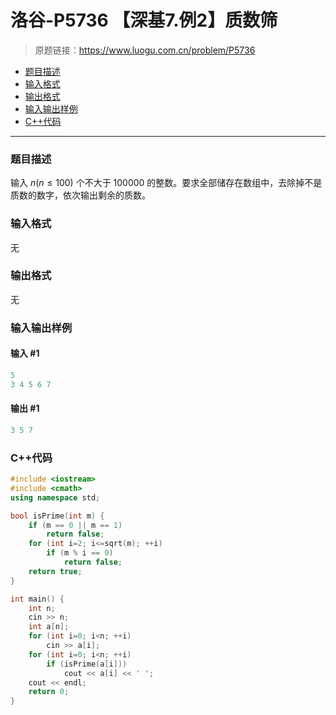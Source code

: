 # 洛谷-P5736 【深基7.例2】质数筛

> 原题链接：https://www.luogu.com.cn/problem/P5736

- [题目描述](#题目描述)
- [输入格式](#输入格式)
- [输出格式](#输出格式)
- [输入输出样例](#输入输出样例)
- [C++代码](#C++代码)

---

### <a name="题目描述">题目描述</a>

输入 $n(n\le100)$ 个不大于 100000 的整数。要求全部储存在数组中，去除掉不是质数的数字，依次输出剩余的质数。

### <a name="输入格式">输入格式</a>

无

### <a name="输出格式">输出格式</a>

无

### <a name="输入输出样例">输入输出样例</a>

#### 输入 #1

```c++
5
3 4 5 6 7
```

#### 输出 #1

```c++
3 5 7
```

### <a name="C++代码">C++代码</a>

```c++
#include <iostream>
#include <cmath>
using namespace std;

bool isPrime(int m) {
    if (m == 0 || m == 1)
        return false;
    for (int i=2; i<=sqrt(m); ++i)
        if (m % i == 0)
            return false;
    return true;
}

int main() {
    int n;
    cin >> n;
    int a[n];
    for (int i=0; i<n; ++i)
        cin >> a[i];
    for (int i=0; i<n; ++i)
        if (isPrime(a[i]))
            cout << a[i] << ' ';
    cout << endl;
    return 0;
}
```